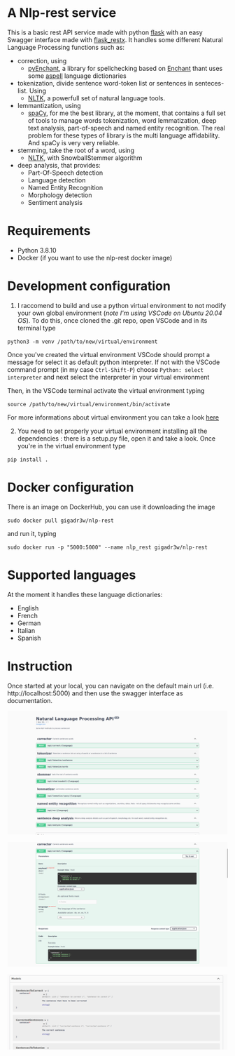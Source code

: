 A Nlp-rest service 
========================

This is a basic rest API service made with python [flask](https://flask.palletsprojects.com/en/2.2.x/) with an easy Swagger interface made with [flask_restx](https://flask-restx.readthedocs.io/en/latest/). 
It handles some different Natural Language Processing functions such as:

* correction, using
    - [pyEnchant](https://pyenchant.github.io/pyenchant/), a library for spellchecking based on [Enchant](https://abiword.github.io/enchant/) thant uses some [aspell](https://ftp.gnu.org/gnu/aspell/dict/0index.html) language dictionaries
* tokenization, divide sentence word-token list or sentences in senteces-list. Using
   - [NLTK](https://www.nltk.org/), a powerfull set of natural language tools. 
* lemmantization, using
    - [spaCy](https://spacy.io/), for me the best library, at the moment, that contains a full set of tools to manage words tokenization, word lemmatization, deep text analysis, part-of-speech and named entity recognition. The real problem for these types of library is the multi language affidability. And spaCy is very very reliable. 
* stemming, take the root of a word, using 
    - [NLTK](https://www.nltk.org/), with SnowballStemmer algorithm
* deep analysis, that provides:
    - Part-Of-Speech detection
    - Language detection
    - Named Entity Recognition
    - Morphology detection
    - Sentiment analysis

Requirements 
========================

* Python 3.8.10
* Docker (if you want to use the nlp-rest docker image)

Development configuration 
========================

1. I raccomend to build and use a python virtual environment to not modify your own global environment (_note I'm using VSCode on Ubuntu 20.04 OS_). To do this, once cloned the .git repo, open VSCode and in its terminal type  


```Shell
python3 -m venv /path/to/new/virtual/environment
```

Once you've created the virtual environment VSCode should prompt a message for select it as default python interpreter. If not with the VSCode command prompt (in my case `Ctrl-Shift-P`) choose `Python: select interpreter` and next select the interpreter in your virtual environment

Then, in the VSCode terminal activate the virtual environment typing 

```Shell
source /path/to/new/virtual/environment/bin/activate
```

For more informations about virtual environment you can take a look [here](https://docs.python.org/3/library/venv.html)

2. You need to set properly your virtual environment installing all the dependencies : there is a setup.py file, open it and take a look. Once you're in the virtual environment type

```Shell
pip install .
```

Docker configuration
========================

There is an image on DockerHub, you can use it downloading the image

```shell
sudo docker pull gigadr3w/nlp-rest
```

and run it, typing

```
sudo docker run -p "5000:5000" --name nlp_rest gigadr3w/nlp-rest
```

Supported languages
========================

At the moment it handles these language dictionaries:

* English
* French
* German
* Italian
* Spanish

Instruction
========================

Once started at your local, you can navigate on the default main url (i.e. http://localhost:5000) and then use the swagger interface as documentation.

![root url](./docs/imgs/main.png)

![action details](./docs/imgs/action_details.png)

![model details](./docs/imgs/model_details.png)